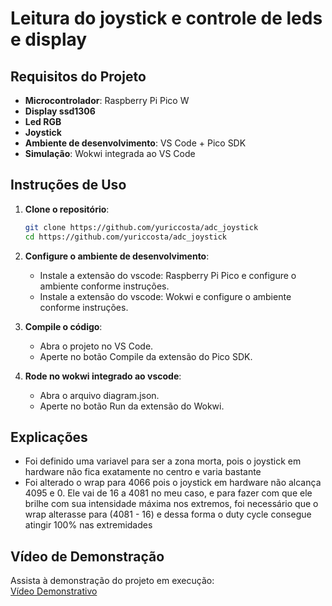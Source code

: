 # Leitura do joystick e controle de leds e display

## Requisitos do Projeto

- **Microcontrolador**: Raspberry Pi Pico W
- **Display ssd1306**
- **Led RGB**
- **Joystick**
- **Ambiente de desenvolvimento**: VS Code + Pico SDK  
- **Simulação**: Wokwi integrada ao VS Code  

## Instruções de Uso

1. **Clone o repositório**:
    ```sh
    git clone https://github.com/yuriccosta/adc_joystick
    cd https://github.com/yuriccosta/adc_joystick
    ```

2. **Configure o ambiente de desenvolvimento**:
    - Instale a extensão do vscode: Raspberry Pi Pico e configure o ambiente conforme instruções.
    - Instale a extensão do vscode: Wokwi e configure o ambiente conforme instruções.

3. **Compile o código**:
    - Abra o projeto no VS Code.
    - Aperte no botão Compile da extensão do Pico SDK.

4. **Rode no wokwi integrado ao vscode**:
    - Abra o arquivo diagram.json.
    - Aperte no botão Run da extensão do Wokwi.


## Explicações
- Foi definido uma variavel para ser a zona morta, pois o joystick em hardware não fica exatamente no centro e varia bastante
- Foi alterado o wrap para 4066 pois o joystick em hardware não alcança 4095 e 0. Ele vai de 16 a 4081 no meu caso, e para fazer com que ele brilhe com sua intensidade máxima nos extremos, foi necessário que o wrap alterasse para (4081 - 16) e dessa forma o duty cycle consegue atingir 100% nas extremidades

## Vídeo de Demonstração
Assista à demonstração do projeto em execução:  
[Vídeo Demonstrativo](https://youtu.be/aGPeZtyERJ8)  
  
  
